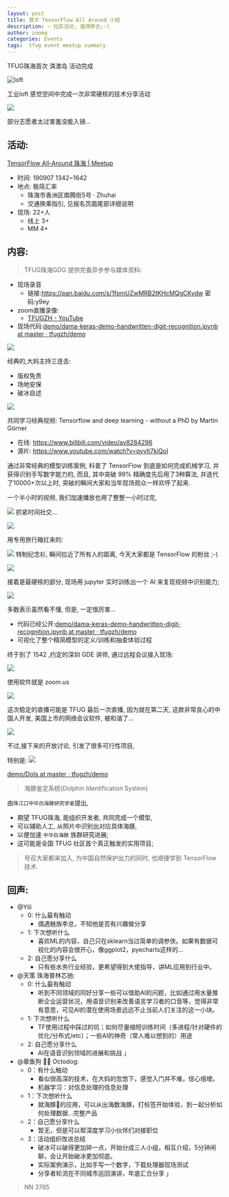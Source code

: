 ```yaml
---
layout: post
title: 首次 TensorFlow All Around 小结
description: ~ 社区活动, 值得掺合;-)
author: zoomq
categories: Events
tags:  tfug event meetup summary
---
```



TFUG珠海首次 淇澳岛 活动完成

![loft](https://ipic.zoomquiet.top/2019-09-09-full-season.jpg)

工业loft 感觉空间中完成一次非常硬核的技术分享活动



<!--more-->



![](https://ipic.zoomquiet.top/2019-09-09-full-foto.jpg)

部分志愿者太过害羞没能入镜...

## 活动:
[TensorFlow All\-Around 珠海 \| Meetup](https://www.meetup.com/TensorFlow-User-Group-Zhuhai/events/264053619/)

- 时间: 190907 1342~1642
- 地点: 极简汇率
    + 珠海市香洲区南腾街5号 · Zhuhai
    + 交通换乘指引, 见报名页面尾部详细说明
- 现场: 22+人
    + 线上 3+
    + MM 4+

## 内容:
> TFUG珠海GDG 提供完备异步参与媒体资料:

- 现场录音
    + 链接:https://pan.baidu.com/s/1fpmUZwMRB2tKHcMQgCKydw  密码:y9ey
- zoom直播录像:
    + [TFUGZH \- YouTube](https://www.youtube.com/playlist?list=PLToFpvpg6EgREUnpcMZZh1BAuvPsvjC1n)
- 现场代码:[demo/dama-keras-demo-handwritten-digit-recognition.ipynb at master · tfugzh/demo](https://github.com/tfugzh/demo/blob/master/ipynb/dama-keras-demo-handwritten-digit-recognition.ipynb)



![](https://ipic.zoomquiet.top/2019-09-09-loc-dama.jpg)

经典的,大妈主持三连击:

- 版权免责
- 场地安保
- 破冰自述


![](https://ipic.zoomquiet.top/2019-09-09-ScreenShot%202019-09-09%2022.46.01.jpg)

共同学习经典视频: Tensorflow and deep learning - without a PhD by Martin Görner

- 在线: https://www.bilibili.com/video/av8284296
- 源片: https://www.youtube.com/watch?v=qyvlt7kiQoI 

通过非常经典的模型训练案例,
科普了 TensorFlow 到底是如何完成机械学习, 并获得识别手写数字能力的,
而且, 其中突破 99% 精确度先后用了3种算法,
并迭代了10000+次以上时, 突破的瞬间大家和当年现场观众一样欢呼了起来.


一个半小时的视频, 我们加速播放也用了整整一小时过完,

![](https://ipic.zoomquiet.top/2019-09-09-loc-talk.jpg)
抓紧时间社交...

![](https://ipic.zoomquiet.top/2019-09-09-tee-box.jpg)

用专用旅行箱扛来的:

![](https://ipic.zoomquiet.top/2019-09-09-tee-tf.jpg)
特制纪念衫, 瞬间拉近了所有人的距离, 
今天大家都是 TensorFlow 的粉丝 ;-)

![](https://ipic.zoomquiet.top/2019-09-09-loc-hot.jpg)

接着是最硬核的部分, 现场用 jupyter 实时训练出一个 AI 来复现视频中识别能力;

![](https://ipic.zoomquiet.top/2019-09-09-loc-listen.jpg)

多数表示虽然看不懂, 但是, 一定很厉害...

- 代码已经公开:[demo/dama-keras-demo-handwritten-digit-recognition.ipynb at master · tfugzh/demo](https://github.com/tfugzh/demo/blob/master/ipynb/dama-keras-demo-handwritten-digit-recognition.ipynb)
- 可视化了整个精简模型的定义/训练和抽查体验过程


终于到了 1542 ,约定的深圳 GDE 讲师, 通过远程会议接入现场:

![](https://ipic.zoomquiet.top/2019-09-09-zoom-master.jpg)

使用软件就是 zoom.us

![](https://ipic.zoomquiet.top/2019-09-09-zoom-webcam.jpg)

这次稳定的直播可能是 TFUG 最后一次直播, 
因为就在第二天, 这款非常良心的中国人开发, 美国上市的网络会议软件,
被和谐了...

![](https://ipic.zoomquiet.top/2019-09-09-loc-ask.jpg)

不过,接下来的开放讨论, 引发了很多可行性项目,

特别是:
![](https://ipic.zoomquiet.top/2019-09-09-ScreenShot%202019-09-09%2022.14.09.jpg)

[demo/DoIs at master · tfugzh/demo](https://github.com/tfugzh/demo/tree/master/DoIs)

> 海豚鉴定系统(Dolphin Identification System)

由`珠江口中华白海豚研究学者`提出,

- 期望 TFUG珠海, 能组织开发者, 共同完成一个模型, 
- 可以辅助人工, 从照片中识别出对应具体海豚,
- 以便加速 `中华白海豚` 族群研究进展;
- 这可能是全国 TFUG 社区首个真正触发的实用项目;


> 号召大家都来加入, 为中国自然保护出力的同时, 也顺便学到 TensorFlow 技术.


## 回声:

- @Yili
    + 0: 什么最有触动
        * 偶遇魅族李总，不知他是否有兴趣做分享
    + 1: 下次想听什么
        * 喜欢ML的内容，自己只在sklearn当过简单的调参侠。如果有数据可视化的内容会很开心，像ggplot2，pyecharts这样的…
    + 2: 自己愿分享什么
        * 只有些水务行业经验，更希望得到大佬指导，讲ML应用到行业中。
- @天策 珠海普林芯驰: 
    + 0: 什么最有触动
        * 听到不同领域的同好分享一些可以借助AI的问题，比如通过用水量推断企业运营状况，用语音识别来改善语言学习者的口音等，觉得非常有意思，可见AI的潜在使用场景远远不止当前人们关注的这一小块。
    + 1: 下次想听什么
        * TF使用过程中踩过的坑；如何尽量缩短训练时间（多进程/针对硬件的优化/分布式/etc）；一些AI的神奇（常人难以想到的）用途
    + 2: 自己愿分享什么
        * AI在语音识别领域的进展和挑战 」
- @章鱼狗 🐙🐶 Octodog: 
    + 0：有什么触动
        * 看似很高深的技术，在大妈的忽悠下，感觉入门并不难，信心倍增。
        * 机器学习：对信息处理的信息处理
    + 1：下次想听什么
        * 就海豚🐬的应用，可以从出海数海豚，打标签开始体验，到一起分析如何处理数据…完整产品
    + 2：自己愿分享什么
        * 暂无，但是可以帮深度学习小伙伴们对接职位
    + 3：活动组织改进总结
        * 破冰可以破得更加碎一点，开始分成三人小组，相互介绍，5分钟闲聊，会让开始破冰更加彻底。
        * 实际案例演示，比如手写一个数字，下载处理器现场测试
        *  分享者轮流在不同城市巡回演讲，年底汇合分享 」




> NN 3765


